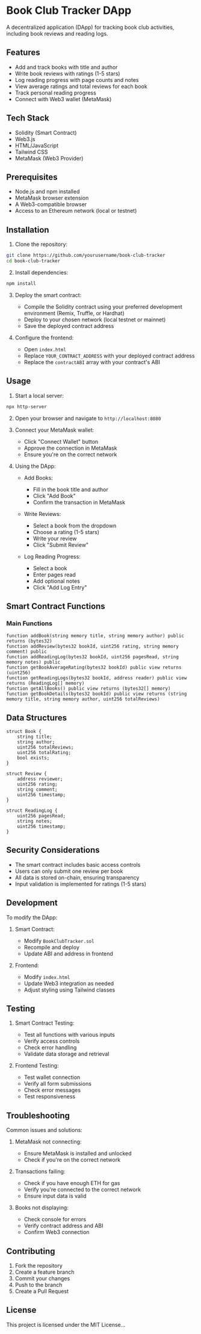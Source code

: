 # Book Club Tracker DApp

A decentralized application (DApp) for tracking book club activities, including book reviews and reading logs.

## Features

- Add and track books with title and author
- Write book reviews with ratings (1-5 stars)
- Log reading progress with page counts and notes
- View average ratings and total reviews for each book
- Track personal reading progress
- Connect with Web3 wallet (MetaMask)

## Tech Stack

- Solidity (Smart Contract)
- Web3.js
- HTML/JavaScript
- Tailwind CSS
- MetaMask (Web3 Provider)

## Prerequisites

- Node.js and npm installed
- MetaMask browser extension
- A Web3-compatible browser
- Access to an Ethereum network (local or testnet)

## Installation

1. Clone the repository:
```bash
git clone https://github.com/yourusername/book-club-tracker
cd book-club-tracker
```

2. Install dependencies:
```bash
npm install
```

3. Deploy the smart contract:
   - Compile the Solidity contract using your preferred development environment (Remix, Truffle, or Hardhat)
   - Deploy to your chosen network (local testnet or mainnet)
   - Save the deployed contract address

4. Configure the frontend:
   - Open `index.html`
   - Replace `YOUR_CONTRACT_ADDRESS` with your deployed contract address
   - Replace the `contractABI` array with your contract's ABI

## Usage

1. Start a local server:
```bash
npx http-server
```

2. Open your browser and navigate to `http://localhost:8080`

3. Connect your MetaMask wallet:
   - Click "Connect Wallet" button
   - Approve the connection in MetaMask
   - Ensure you're on the correct network

4. Using the DApp:
   - Add Books:
     - Fill in the book title and author
     - Click "Add Book"
     - Confirm the transaction in MetaMask
   
   - Write Reviews:
     - Select a book from the dropdown
     - Choose a rating (1-5 stars)
     - Write your review
     - Click "Submit Review"
   
   - Log Reading Progress:
     - Select a book
     - Enter pages read
     - Add optional notes
     - Click "Add Log Entry"

## Smart Contract Functions

### Main Functions

```solidity
function addBook(string memory title, string memory author) public returns (bytes32)
function addReview(bytes32 bookId, uint256 rating, string memory comment) public
function addReadingLog(bytes32 bookId, uint256 pagesRead, string memory notes) public
function getBookAverageRating(bytes32 bookId) public view returns (uint256)
function getReadingLogs(bytes32 bookId, address reader) public view returns (ReadingLog[] memory)
function getAllBooks() public view returns (bytes32[] memory)
function getBookDetails(bytes32 bookId) public view returns (string memory title, string memory author, uint256 totalReviews)
```

## Data Structures

```solidity
struct Book {
    string title;
    string author;
    uint256 totalReviews;
    uint256 totalRating;
    bool exists;
}

struct Review {
    address reviewer;
    uint256 rating;
    string comment;
    uint256 timestamp;
}

struct ReadingLog {
    uint256 pagesRead;
    string notes;
    uint256 timestamp;
}
```

## Security Considerations

- The smart contract includes basic access controls
- Users can only submit one review per book
- All data is stored on-chain, ensuring transparency
- Input validation is implemented for ratings (1-5 stars)

## Development

To modify the DApp:

1. Smart Contract:
   - Modify `BookClubTracker.sol`
   - Recompile and deploy
   - Update ABI and address in frontend

2. Frontend:
   - Modify `index.html`
   - Update Web3 integration as needed
   - Adjust styling using Tailwind classes

## Testing

1. Smart Contract Testing:
   - Test all functions with various inputs
   - Verify access controls
   - Check error handling
   - Validate data storage and retrieval

2. Frontend Testing:
   - Test wallet connection
   - Verify all form submissions
   - Check error messages
   - Test responsiveness

## Troubleshooting

Common issues and solutions:

1. MetaMask not connecting:
   - Ensure MetaMask is installed and unlocked
   - Check if you're on the correct network

2. Transactions failing:
   - Check if you have enough ETH for gas
   - Verify you're connected to the correct network
   - Ensure input data is valid

3. Books not displaying:
   - Check console for errors
   - Verify contract address and ABI
   - Confirm Web3 connection

## Contributing

1. Fork the repository
2. Create a feature branch
3. Commit your changes
4. Push to the branch
5. Create a Pull Request

## License

This project is licensed under the MIT License...